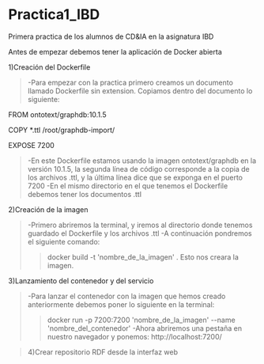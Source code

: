 # Practica1_IBD
Primera practica de los alumnos de CD&amp;IA en la asignatura IBD 

Antes de empezar debemos tener la aplicación de Docker abierta

1)Creación del Dockerfile
>-Para empezar con la practica primero creamos un documento llamado Dockerfile sin extension. Copiamos dentro del documento lo siguiente:

FROM ontotext/graphdb:10.1.5

COPY *.ttl /root/graphdb-import/

EXPOSE 7200

>-En este Dockerfile estamos usando la imagen ontotext/graphdb en la versión 10.1.5, la segunda línea de código corresponde a la copia de los archivos .ttl, y la última línea dice que se exponga en el puerto 7200
>-En el mismo directorio en el que tenemos el Dockerfile debemos tener los documentos .ttl

2)Creación de la imagen
>-Primero abriremos la terminal, y iremos al directorio donde tenemos guardado el Dockerfile y los archivos .ttl
>-A continuación pondremos el siguiente comando:
>>	docker build -t 'nombre_de_la_imagen' .
>Esto nos creara la imagen.

3)Lanzamiento del contenedor y del servicio
>-Para lanzar el contenedor con la imagen que hemos creado anteriormente debemos poner lo siguiente en la terminal:
>>	docker run -p 7200:7200 'nombre_de_la_imagen' --name 'nombre_del_contenedor'
>-Ahora abriremos una pestaña en nuestro navegador y ponemos:
	http://localhost:7200/

>4)Crear repositorio RDF desde la interfaz web
